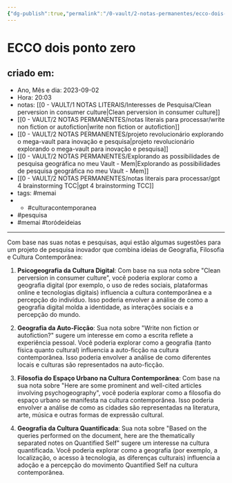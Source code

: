 ```yaml
---
{"dg-publish":true,"permalink":"/0-vault/2-notas-permanentes/ecco-dois-ponto-zero/","tags":["permanente","memai","culturacontemporanea","pesquisa","toródeideias"],"dgHomeLink":true,"dgShowLocalGraph":true,"dgShowFileTree":true,"dgEnableSearch":true,"noteIcon":""}
---
```


# ECCO dois ponto zero

## criado em: 
-  Ano, Mês e dia: 2023-09-02
- Hora: 20:03
- notas: [[0 - VAULT/1 NOTAS LITERAIS/Interesses de Pesquisa/Clean perversion in consumer culture\|Clean perversion in consumer culture]]
- [[0 - VAULT/2 NOTAS PERMANENTES/notas literais para processar/write non fiction or autofiction\|write non fiction or autofiction]]
- [[0 - VAULT/2 NOTAS PERMANENTES/projeto revolucionário explorando o mega-vault para inovação e pesquisa\|projeto revolucionário explorando o mega-vault para inovação e pesquisa]]
- [[0 - VAULT/2 NOTAS PERMANENTES/Explorando as possibilidades de pesquisa geográfica no meu Vault - Mem\|Explorando as possibilidades de pesquisa geográfica no meu Vault - Mem]]
- [[0 - VAULT/2 NOTAS PERMANENTES/notas literais para processar/gpt 4 brainstorming TCC\|gpt 4 brainstorming TCC]]
- tags: #memai 
- - #culturacontemporanea
- #pesquisa
- #memai #toródeideias 
---
Com base nas suas notas e pesquisas, aqui estão algumas sugestões para um projeto de pesquisa inovador que combina ideias de Geografia, Filosofia e Cultura Contemporânea:

1.  **Psicogeografia da Cultura Digital**: Com base na sua nota sobre "Clean perversion in consumer culture", você poderia explorar como a geografia digital (por exemplo, o uso de redes sociais, plataformas online e tecnologias digitais) influencia a cultura contemporânea e a percepção do indivíduo. Isso poderia envolver a análise de como a geografia digital molda a identidade, as interações sociais e a percepção do mundo.

2.  **Geografia da Auto-Ficção**: Sua nota sobre "Write non fiction or autofiction?" sugere um interesse em como a escrita reflete a experiência pessoal. Você poderia explorar como a geografia (tanto física quanto cultural) influencia a auto-ficção na cultura contemporânea. Isso poderia envolver a análise de como diferentes locais e culturas são representados na auto-ficção.

3.  **Filosofia do Espaço Urbano na Cultura Contemporânea**: Com base na sua nota sobre "Here are some prominent and well-cited articles involving psychogeography", você poderia explorar como a filosofia do espaço urbano se manifesta na cultura contemporânea. Isso poderia envolver a análise de como as cidades são representadas na literatura, arte, música e outras formas de expressão cultural.

4.  **Geografia da Cultura Quantificada**: Sua nota sobre "Based on the queries performed on the document, here are the thematically separated notes on Quantified Self" sugere um interesse na cultura quantificada. Você poderia explorar como a geografia (por exemplo, a localização, o acesso à tecnologia, as diferenças culturais) influencia a adoção e a percepção do movimento Quantified Self na cultura contemporânea.

